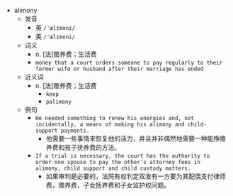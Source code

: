 - alimony
  - 发音
    - 英 `/'ælɪmənɪ/`
    - 美 `/'ælɪmoni/`
  - 词义
    - n. [法]赡养费；生活费
    - `money that a court orders someone to pay regularly to their former wife or husband after their marriage has ended`
  - 近义词
    - n. [法]赡养费；生活费
      - `keep`
      - `palimony`
  - 例句
    - `He needed something to renew his energies and, not incidentally, a means of making his alimony and child-support payments.`
      - 他需要一些事情来恢复他的活力，并且并非偶然地需要一种能挣赡养费和孩子抚养费的方法。
    - `If a trial is necessary, the court has the authority to order one spouse to pay the other’s attorney fees in alimony, child support and child custody matters.`
      - 如果审判是必要的，法院有权判定双发有一方要为其配偶支付律师费，赡养费，子女抚养费和子女监护权问题。

